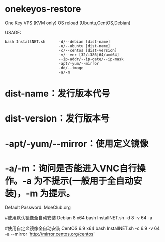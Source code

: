 # onekeyos-restore
One Key VPS (KVM only) OS reload (Ubuntu,CentOS,Debian)


USAGE:

    bash InstallNET.sh      -d/--debian [dist-name]
                            -u/--ubuntu [dist-name]
                            -c/--centos [dist-version]
                            -v/--ver [32/i386|64/amd64]
                            --ip-addr/--ip-gate/--ip-mask
                            -apt/-yum/--mirror
                            -dd/--image
                            -a/-m

# dist-name：发行版本代号
# dist-version：发行版本号
# -apt/-yum/--mirror：使用定义镜像
# -a/-m：询问是否能进入VNC自行操作。-a 为不提示(一般用于全自动安装)，-m 为提示。

Default Password: MoeClub.org

#使用默认镜像全自动安装 Debian 8 x64
bash InstallNET.sh -d 8 -v 64 -a

#使用自定义镜像全自动安装 CentOS 6.9 x64
bash InstallNET.sh -c 6.9 -v 64 -a --mirror 'http://mirror.centos.org/centos'
